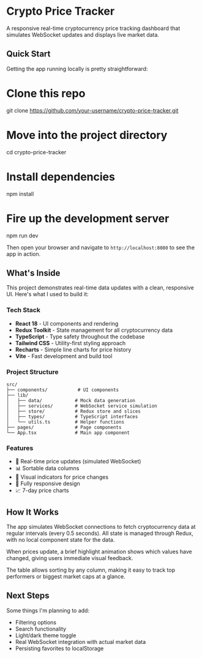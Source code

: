 # Crypto Price Tracker

A responsive real-time cryptocurrency price tracking dashboard that simulates WebSocket updates and displays live market data.

## Quick Start

Getting the app running locally is pretty straightforward:


# Clone this repo
git clone https://github.com/your-username/crypto-price-tracker.git

# Move into the project directory
cd crypto-price-tracker

# Install dependencies
npm install

# Fire up the development server
npm run dev


Then open your browser and navigate to `http://localhost:8080` to see the app in action.

## What's Inside

This project demonstrates real-time data updates with a clean, responsive UI. Here's what I used to build it:

### Tech Stack

- **React 18** - UI components and rendering
- **Redux Toolkit** - State management for all cryptocurrency data
- **TypeScript** - Type safety throughout the codebase
- **Tailwind CSS** - Utility-first styling approach
- **Recharts** - Simple line charts for price history
- **Vite** - Fast development and build tool

### Project Structure

```
src/
├── components/           # UI components
├── lib/
│   ├── data/            # Mock data generation
│   ├── services/        # WebSocket service simulation
│   ├── store/           # Redux store and slices
│   ├── types/           # TypeScript interfaces
│   └── utils.ts         # Helper functions
├── pages/               # Page components
└── App.tsx              # Main app component
```

### Features

- 🔄 Real-time price updates (simulated WebSocket)
- 📊 Sortable data columns
- 🎨 Visual indicators for price changes
- 📱 Fully responsive design
- 📈 7-day price charts

## How It Works

The app simulates WebSocket connections to fetch cryptocurrency data at regular intervals (every 0.5 seconds). All state is managed through Redux, with no local component state for the data.

When prices update, a brief highlight animation shows which values have changed, giving users immediate visual feedback.

The table allows sorting by any column, making it easy to track top performers or biggest market caps at a glance.

## Next Steps

Some things I'm planning to add:

- Filtering options
- Search functionality
- Light/dark theme toggle
- Real WebSocket integration with actual market data
- Persisting favorites to localStorage
